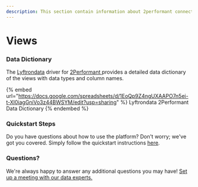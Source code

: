 ```yaml
---
description: This section contain information about 2performant connector views information
---
```


# Views

### Data Dictionary

The [Lyftrondata](https://www.lyftrondata.com/) driver for [2Performant](https://www.lyftrondata.com/integration/2Performant/)[ ](https://www.lyftrondata.com/integration/2performant/)provides a detailed data dictionary of the views with data types and column names.

{% embed url="https://docs.google.com/spreadsheets/d/1EoQp9Z4ngUXAAPO7n5ei-t-Xl0iagGniVo3z44BWSYM/edit?usp=sharing" %}
Lyftrondata 2Performant Data Dictionary
{% endembed %}

### Quickstart Steps

Do you have questions about how to use the platform? Don't worry; we've got you covered. Simply follow the quickstart instructions [here](../../../../quickstart-steps.md).

### Questions? <a href="#questions" id="questions"></a>

We're always happy to answer any additional questions you may have! [Set up a meeting with our data experts.](https://www.lyftrondata.com/book-a-meeting/)


